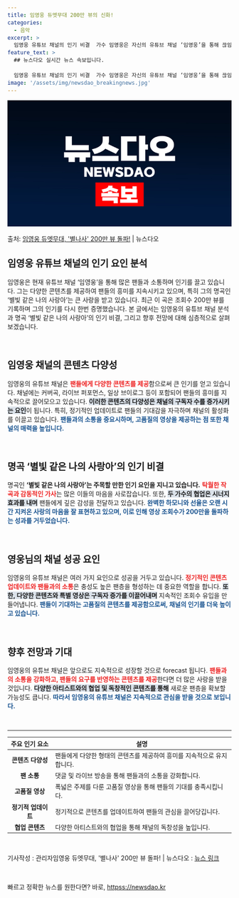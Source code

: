 ```yaml
---
title: 임영웅 듀엣무대 200만 뷰의 신화!
categories:
  - 음악
excerpt: >
  임영웅 유튜브 채널의 인기 비결  가수 임영웅은 자신의 유튜브 채널 ‘임영웅’을 통해 끊임없는 인기를 누리고…
feature_text: >
  ## 뉴스다오 실시간 뉴스 속보입니다.

  임영웅 유튜브 채널의 인기 비결  가수 임영웅은 자신의 유튜브 채널 ‘임영웅’을 통해 끊임없는 인기를 누리고…
image: '/assets/img/newsdao_breakingnews.jpg'
---
```


![뉴스다오 속보](/assets/img/newsdao_breakingnews.jpg)

<p>출처: <a href="httpss://newsdao.kr/5076" rel="dofollow">임영웅 듀엣무대, '별나사' 200만 뷰 돌파!</a> | 뉴스다오</p>

<h2 data-ke-size="size26">임영웅 유튜브 채널의 인기 요인 분석</h2>

<p data-ke-size="size16">임영웅은 현재 유튜브 채널 ‘임영웅’을 통해 많은 팬들과 소통하며 인기를 끌고 있습니다. 그는 다양한 콘텐츠를 제공하여 팬들의 흥미를 지속시키고 있으며, 특히 그의 명곡인 ‘별빛 같은 나의 사랑아’는 큰 사랑을 받고 있습니다. 최근 이 곡은 조회수 200만 뷰를 기록하며 그의 인기를 다시 한번 증명했습니다. 본 글에서는 임영웅의 유튜브 채널 분석과 명곡 ‘별빛 같은 나의 사랑아’의 인기 비결, 그리고 향후 전망에 대해 심층적으로 살펴보겠습니다.</p>

<p data-ke-size="size16">&nbsp;</p>

<h2 data-ke-size="size26">임영웅 채널의 콘텐츠 다양성</h2>

<p data-ke-size="size16">임영웅의 유튜브 채널은 <b><span style="color: #ee2323;">팬들에게 다양한 콘텐츠를 제공</span></b>함으로써 큰 인기를 얻고 있습니다. 채널에는 커버곡, 라이브 퍼포먼스, 일상 브이로그 등이 포함되어 팬들의 흥미를 지속적으로 끌어모으고 있습니다. <b><span style="background-color: #21538527;">이러한 콘텐츠의 다양성은 채널의 구독자 수를 증가시키는 요인</span></b>이 됩니다. 특히, 정기적인 업데이트로 팬들의 기대감을 자극하며 채널의 활성화를 이끌고 있습니다. <b><span style="color: #1a5490;">팬들과의 소통을 중요시하며, 고품질의 영상을 제공하는 점 또한 채널의 매력을 높입니다.</span></b></p>

<p data-ke-size="size16">&nbsp;</p>

<h2 data-ke-size="size26">명곡 ‘별빛 같은 나의 사랑아’의 인기 비결</h2>

<p data-ke-size="size16">명곡인 <b>‘별빛 같은 나의 사랑아’는 주목할 만한 인기 요인을 지니고 있습니다.</b> <b><span style="color: #ee2323;">탁월한 작곡과 감동적인 가사</span></b>는 많은 이들의 마음을 사로잡습니다. 또한, <b><span style="background-color: #21538527;">두 가수의 협업은 시너지 효과를 내며</span></b> 팬들에게 깊은 감성을 전달하고 있습니다. <b><span style="color: #1a5490;">완벽한 하모니와 선율은 오랜 시간 지켜온 사랑의 마음을 잘 표현하고 있으며, 이로 인해 영상 조회수가 200만을 돌파하는 성과를 거두었습니다.</span></b></p>

<p data-ke-size="size16">&nbsp;</p>

<h2 data-ke-size="size26">영웅님의 채널 성공 요인</h2>

<p data-ke-size="size16">임영웅의 유튜브 채널은 여러 가지 요인으로 성공을 거두고 있습니다. <b><span style="color: #ee2323;">정기적인 콘텐츠 업데이트와 팬들과의 소통</span></b>은 충성도 높은 팬층을 형성하는 데 중요한 역할을 합니다. <b><span style="background-color: #21538527;">또한, 다양한 콘텐츠와 특별 영상은 구독자 증가를 이끌어내며</span></b> 지속적인 조회수 유입을 만들어냅니다. <b><span style="color: #1a5490;">팬들이 기대하는 고품질의 콘텐츠를 제공함으로써, 채널의 인기를 더욱 높이고 있습니다.</span></b></p>

<p data-ke-size="size16">&nbsp;</p>

<h2 data-ke-size="size26">향후 전망과 기대</h2>

<p data-ke-size="size16">임영웅의 유튜브 채널은 앞으로도 지속적으로 성장할 것으로 forecast 됩니다. <b><span style="color: #ee2323;">팬들과의 소통을 강화하고, 팬들의 요구를 반영하는 콘텐츠를 제공</span></b>한다면 더 많은 사랑을 받을 것입니다. <b><span style="background-color: #21538527;">다양한 아티스트와의 협업 및 독창적인 콘텐츠를 통해</span></b> 새로운 팬층을 확보할 가능성도 큽니다. <b><span style="color: #1a5490;">따라서 임영웅의 유튜브 채널은 지속적으로 관심을 받을 것으로 보입니다.</span></b></p>

<p data-ke-size="size16">&nbsp;</p>

<hr />

<table style="width: 100%;">
    <thead>
        <tr>
            <th style="text-align: center;"><b>주요 인기 요소</b></th>
            <th style="text-align: center;"><b>설명</b></th>
        </tr>
    </thead>
    <tbody>
        <tr>
            <td style="text-align: center; height: 17px;"><b>콘텐츠 다양성</b></td>
            <td style="text-align: left;">팬들에게 다양한 형태의 콘텐츠를 제공하여 흥미를 지속적으로 유지합니다.</td>
        </tr>
        <tr>
            <td style="text-align: center; height: 17px;"><b>팬 소통</b></td>
            <td style="text-align: left;">댓글 및 라이브 방송을 통해 팬들과의 소통을 강화합니다.</td>
        </tr>
        <tr>
            <td style="text-align: center; height: 17px;"><b>고품질 영상</b></td>
            <td style="text-align: left;">폭넓은 주제를 다룬 고품질 영상을 통해 팬들의 기대를 충족시킵니다.</td>
        </tr>
        <tr>
            <td style="text-align: center; height: 17px;"><b>정기적 업데이트</b></td>
            <td style="text-align: left;"> 정기적으로 콘텐츠를 업데이트하여 팬들의 관심을 끌어당깁니다.</td>
        </tr>
        <tr>
            <td style="text-align: center; height: 17px;"><b>협업 콘텐츠</b></td>
            <td style="text-align: left;">다양한 아티스트와의 협업을 통해 채널의 독창성을 높입니다.</td>
        </tr>
    </tbody>
</table>

<p data-ke-size="size16">&nbsp;</p>

<p data-ke-size="size16">기사작성 : 관리자임영웅 듀엣무대, '별나사' 200만 뷰 돌파! | 뉴스다오  : <a href="httpss://newsdao.kr/5076">뉴스 링크</a></p>

<p data-ke-size="size16">&nbsp;</p> 

빠르고 정확한 뉴스를 원한다면? 바로, <a href="httpss://newsdao.kr" rel="dofollow">httpss://newsdao.kr</a>


